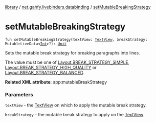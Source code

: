 [library](../index.md) / [net.gahfy.livebinders.databinding](index.md) / [setMutableBreakingStrategy](./set-mutable-breaking-strategy.md)

# setMutableBreakingStrategy

`fun setMutableBreakingStrategy(textView: `[`TextView`](https://developer.android.com/reference/android/widget/TextView.html)`, breakStrategy: MutableLiveData<`[`Int`](https://kotlinlang.org/api/latest/jvm/stdlib/kotlin/-int/index.html)`>?): `[`Unit`](https://kotlinlang.org/api/latest/jvm/stdlib/kotlin/-unit/index.html)

Sets the mutable break strategy for breaking paragraphs into lines.

The value must be one of [Layout.BREAK_STRATEGY_SIMPLE](https://developer.android.com/reference/android/text/Layout.html#BREAK_STRATEGY_SIMPLE), [Layout.BREAK_STRATEGY_HIGH_QUALITY](https://developer.android.com/reference/android/text/Layout.html#BREAK_STRATEGY_HIGH_QUALITY) or
[Layout.BREAK_STRATEGY_BALANCED](https://developer.android.com/reference/android/text/Layout.html#BREAK_STRATEGY_BALANCED).

**Related XML attribute:** app:mutableBreakStrategy

### Parameters

`textView` - the [TextView](https://developer.android.com/reference/android/widget/TextView.html) on which to apply the mutable break strategy.

`breakStrategy` - the mutable break strategy to apply on the [TextView](https://developer.android.com/reference/android/widget/TextView.html)